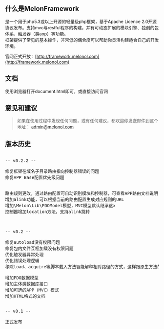 什么是MelonFramework
-------------
是一个用于php5.3或以上开源的轻量级php框架，基于Apache Licence 2.0开源协议发布。支持mvc与restful程序的构建，并有可动态扩展的模块引擎、独创的包体系、触发器（类aop）等功能。<br />
框架提供了常见的基本操作，非常低的偶合度可以帮助你灵活构建适合自己的开发环境。<br />

官网正式开放：[http://framework.melonol.com](http://framework.melonol.com)

文档
-------------
使用浏览器打开document.html即可，或直接访问官网

意见和建议
-------------
>如果在使用过程中发现任何问题，或有任何建议，都欢迎你发送邮件到这个地址： admin@melonol.com




版本历史
-------------
<pre>

-- v0.2.2 --

修复框架在域名子目录路由指向控制器错误的问题
修复APP Base配置优先级问题


路由规则更改，通过路由配置可自动识别模块和控制器，可查看APP路由文档说明
增加alink功能，可以根据当前的路由配置生成对应规则的URL
增加\Melon\Lib\PDOModel模型，MVC模型默认继承这x
控制器增加location方法，支持alink跳转



-- v0.2 --

修复autoload没有权限问题
修复包内文件互相加载没有权限问题
优化触发器异常处理
优化错误处理逻辑
移除load、acquire等脚本载入方法智能解释相对路径的方式，这样跟原生方法的一致性相符

增加PDO数据模型
增加主体类数据库接口
增加可选的APP（MVC）模式
增加HTML格式的文档


-- v0.1 --

正式发布
</pre>